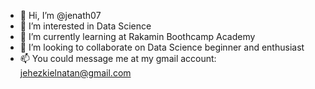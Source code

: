 - 👋 Hi, I’m @jenath07
- 👀 I’m interested in Data Science
- 🌱 I’m currently learning at Rakamin Boothcamp Academy
- 💞️ I’m looking to collaborate on Data Science beginner and enthusiast
- 📫 You could message me at my gmail account: jehezkielnatan@gmail.com

<!---
jenath07/jenath07 is a ✨ special ✨ repository because its `README.md` (this file) appears on your GitHub profile.
You can click the Preview link to take a look at your changes.
--->
